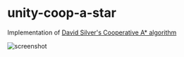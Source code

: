 # unity-coop-a-star

Implementation of [David Silver's Cooperative A* algorithm](http://www0.cs.ucl.ac.uk/staff/d.silver/web/Publications_files/coop-path-AIWisdom.pdf)

![screenshot](https://fat.gfycat.com/ConventionalNeedyErin.gif)
